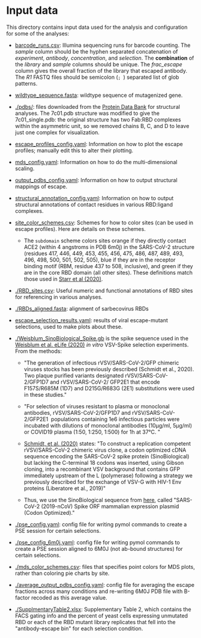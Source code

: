 # Input data

This directory contains input data used for the analysis and configuration for some of the analyses:

 - [barcode_runs.csv](barcode_runs.csv): Illumina sequencing runs for barcode counting.
   The *sample* column should be the hyphen separated concatenation of *experiment*, *antibody*, *concentration*, and *selection*.
   The **combination** of the *library* and *sample* columns should be unique.
   The *frac_escape* column gives the overall fraction of the library that escaped antibody.
   The *R1* FASTQ files should be semicolon (`; `) separated list of glob patterns.

 - [wildtype_sequence.fasta](wildtype_sequence.fasta): wildtype sequence of mutagenized gene.

 - [./pdbs/](pdbs): files downloaded from the [Protein Data Bank](https://www.rcsb.org/) for structural analyses. The 7c01.pdb structure was modified to give the 7c01_single.pdb: the original structure has two Fab:RBD complexes within the asymmetric unit, so we removed chains B, C, and D to leave just one complex for visualization.

 - [escape_profiles_config.yaml](escape_profiles_config.yaml): Information on how to plot the escape profiles; manually edit this to alter their plotting.

 - [mds_config.yaml](mds_config.yaml): Information on how to do the multi-dimensional scaling.

 - [output_pdbs_config.yaml](output_pdbs_config.yaml): Information on how to output structural mappings of escape.

 - [structural_annotation_config.yaml](structural_annotation_config.yaml): Information on how to output structural annotations of contact residues in various RBD:ligand complexes.

 - [site_color_schemes.csv](site_color_schemes.csv): Schemes for how to color sites (can be used in escape profiles). Here are details on these schemes.

   - The `subdomain` scheme colors sites orange if they directly contact ACE2 (within 4 angstroms in PDB 6m0j) in the SARS-CoV-2 structure (residues 417, 446, 449, 453, 455, 456, 475, 486, 487, 489, 493, 496, 498, 500, 501, 502, 505), blue if they are in the receptor binding motif (RBM, residue 437 to 508, inclusive), and green if they are in the core RBD domain (all other sites). These definitions match those used in [Starr et al (2020)](https://www.cell.com/cell/fulltext/S0092-8674(20)31003-5).

 - [./RBD_sites.csv](RBD_sites.csv): Useful numeric and functional annotations of RBD sites for referencing in various analyses.

 - [./RBDs_aligned.fasta](RBDs_aligned.fasta): alignment of sarbecovirus RBDs

 - [escape_selection_results.yaml](escape_selection_results.yaml): results of viral escape-mutant selections, used to make plots about these.

 - [./Weisblum_SinoBiological_Spike.gb](Weisblum_SinoBiological_Spike.gb) is the spike sequence used in the [Weisblum et al. eLife (2020)](https://elifesciences.org/articles/61312) _in vitro_ VSV-Spike selection experiments. From the methods:

   * "The generation of infectious rVSV/SARS-CoV-2/GFP chimeric viruses
     stocks has been previously described (Schmidt et al., 2020). Two plaque purified
     variants designated rVSV/SARS-CoV-2/GFP1D7 and rVSV/SARS-CoV-2/
     GFP2E1 that encode F157S/R685M (1D7) and D215G/R683G (2E1)
     substitutions were used in these studies."

   * "For selection of viruses resistant to plasma or monoclonal
     antibodies, rVSV/SARS-CoV-2/GFP1D7 and rVSV/SARS-CoV-2/GFP2E1 
     populations containing 1e6 infectious particles were incubated with
     dilutions of monoclonal antibodies (10μg/ml, 5μg/ml) or COVID19
     plasma (1:50, 1:250, 1:500) for 1h at 37°C. "

   * [Schmidt, et al. (2020)](https://rupress.org/jem/article/217/11/e20201181/151961/Measuring-SARS-CoV-2-neutralizing-antibody) states:
     "To construct a replication competent rVSV/SARS-CoV-2 chimeric virus clone, a codon optimized cDNA sequence encoding the SARS-CoV-2 spike protein (SinoBiological) but lacking the C-terminal 18 codons was inserted, using Gibson cloning, into a recombinant VSV background that contains GFP immediately upstream of the L (polymerase) following a strategy we previously described for the exchange of VSV-G with HIV-1 Env proteins (Liberatore et al., 2019)"

   * Thus, we use the SinoBiological sequence from [here](https://www.sinobiological.com/cdna-clone/2019-ncov-cov-spike-vg40589-ut), called "SARS-CoV-2 (2019-nCoV) Spike ORF mammalian expression plasmid (Codon Optimized)."

  - [./pse_config.yaml](pse_config.yaml): config file for writing pymol commands to create a PSE session for certain selections.

  - [./pse_config_6m0j.yaml](pse_config_6m0j.yaml): config file for writing pymol commands to create a PSE session aligned to 6M0J (not ab-bound structures) for certain selections.

  - [./mds_color_schemes.csv](mds_color_schemes.csv): files that specifies point colors for MDS plots, rather than coloring pie charts by site.

  - [./average_output_pdbs_config.yaml](average_output_pdbs_config.yaml): config file for averaging the escape fractions across many conditions and re-writing 6M0J PDB file with B-factor recoded as this average value.

  - [./SupplmentaryTable2.xlsx](SupplmentaryTable2.xlsx): Supplementary Table 2, which contains the FACS gating info and the percent of yeast cells expressing unmutated RBD or  each of the RBD mutant library replicates that fell into the "antibody-escape bin" for each selection condition.
